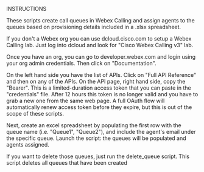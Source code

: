 INSTRUCTIONS

These scripts create call queues in Webex Calling and assign agents to the queues based on provisioning details included in a .xlsx spreadsheet.

If you don't a Webex org you can use dcloud.cisco.com to setup a Webex Calling lab. 
Just log into dcloud and look for "Cisco Webex Calling v3" lab.

Once you have an org, you can go to developer.webex.com and login using your org admin credentials.
Then click on "Documentation". 

On the left hand side you have the list of APIs. Click on "Full API Reference" and then on any of the APIs. On the API page, right hand side, copy the "Bearer".
This is a limited-duration access token that you can paste in the "credentials" file. After 12 hours this token is no longer valid and you have to grab a new one from the same web page.
A full OAuth flow will automatically renew access token before they expire, but this is out of the scope of these scripts.

Next, create an excel spreadsheet by populating the first row with the queue name (i.e. "Queue1", "Queue2"), and include the agent's email under the specific queue.
Launch the script: the queues will be populated and agents assigned.

If you want to delete those queues, just run the delete_queue script. This script deletes all queues that have been created